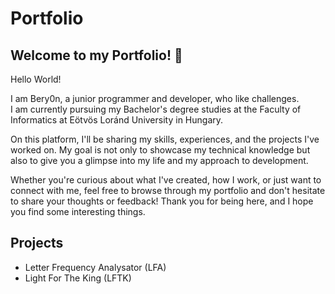 # Portfolio
## Welcome to my Portfolio! 👋
Hello World!

I am Bery0n, a junior programmer and developer, who like challenges.   
I am currently pursuing my Bachelor's degree studies at the Faculty of Informatics at Eötvös Loránd University in Hungary.

On this platform, I'll be sharing my skills, experiences, and the projects I've worked on. My goal is not only to showcase my technical knowledge but also to give you a glimpse into my life and my approach to development.

Whether you're curious about what I've created, how I work, or just want to connect with me, feel free to browse through my portfolio and don't hesitate to share your thoughts or feedback! Thank you for being here, and I hope you find some interesting things.

## Projects
- Letter Frequency Analysator (LFA)
- Light For The King (LFTK)
